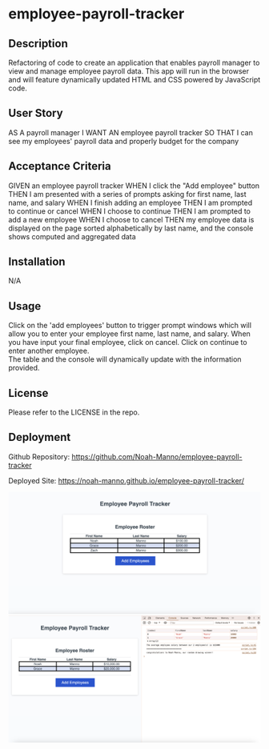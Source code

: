# employee-payroll-tracker

## Description
Refactoring of code to create an application that enables payroll manager to view and manage employee payroll data. This app will run in the browser and will feature dynamically updated HTML and CSS powered by JavaScript code.

## User Story

AS A payroll manager
I WANT AN employee payroll tracker
SO THAT I can see my employees' payroll data and properly budget for the company

## Acceptance Criteria

GIVEN an employee payroll tracker
WHEN I click the "Add employee" button
THEN I am presented with a series of prompts asking for first name, last name, and salary
WHEN I finish adding an employee
THEN I am prompted to continue or cancel
WHEN I choose to continue
THEN I am prompted to add a new employee
WHEN I choose to cancel
THEN my employee data is displayed on the page sorted alphabetically by last name, and the console shows computed and aggregated data


## Installation

N/A

## Usage

Click on the 'add employees' button to trigger prompt windows which will allow you to enter your employee first name, last name, and salary.
When you have input your final employee, click on cancel. Click on continue to enter another employee.  
The table and the console will dynamically update with the information provided. 

## License

Please refer to the LICENSE in the repo. 

## Deployment 

Github Repository: https://github.com/Noah-Manno/employee-payroll-tracker

Deployed Site: https://noah-manno.github.io/employee-payroll-tracker/

![site screenshot](/Assets/Images/Screenshot%202024-03-14%20at%2010.42.39%20AM.png)
![site screenshot](/Assets/Images/Screenshot%202024-03-14%20at%2010.46.54%20AM.png)
